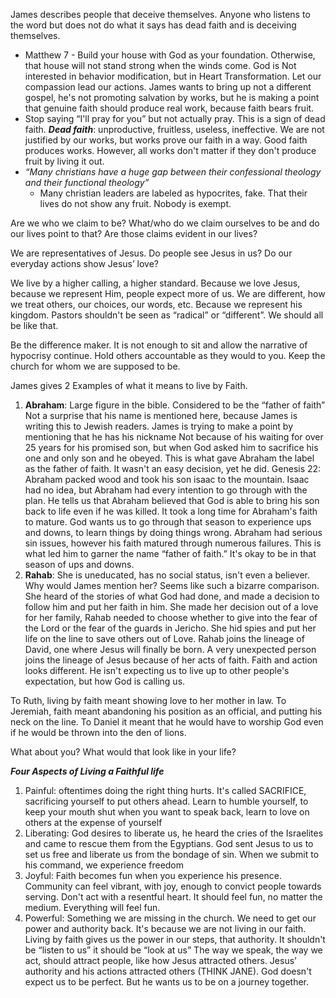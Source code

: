 
James describes people that deceive themselves. Anyone who listens to the word but does not do what it says has dead faith and is deceiving themselves.
- Matthew 7 - Build your house with God as your foundation. Otherwise, that house will not stand strong when the winds come.
    God is Not interested in behavior modification, but in Heart Transformation. Let our compassion lead our actions. James wants to bring up not a different gospel, he's not promoting salvation by works, but he is making a point that genuine faith should produce real work, because faith bears fruit.
- Stop saying “I'll pray for you” but not actually pray. This is a sign of dead faith.
_**Dead faith**_: unproductive, fruitless, useless, ineffective. We are not justified by our works, but works prove our faith in a way. Good faith produces works. However, all works don't matter if they don't produce fruit by living it out.
- _“Many christians have a huge gap between their confessional theology and their functional theology”_
    - Many christian leaders are labeled as hypocrites, fake. That their lives do not show any fruit. Nobody is exempt.

Are we who we claim to be? What/who do we claim ourselves to be and do our lives point to that? Are those claims evident in our lives?

We are representatives of Jesus. Do people see Jesus in us? Do our everyday actions show Jesus’ love?

We live by a higher calling, a higher standard. Because we love Jesus, because we represent Him, people expect more of us. We are different, how we treat others, our choices, our words, etc. Because we represent his kingdom. Pastors shouldn't be seen as “radical” or “different”. We should all be like that.

Be the difference maker. It is not enough to sit and allow the narrative of hypocrisy continue. Hold others accountable as they would to you. Keep the church for whom we are supposed to be.

James gives 2 Examples of what it means to live by Faith.

1. **Abraham**: Large figure in the bible. Considered to be the “father of faith” Not a surprise that his name is mentioned here, because James is writing this to Jewish readers. James is trying to make a point by mentioning that he has his nickname Not because of his waiting for over 25 years for his promised son, but when God asked him to sacrifice his one and only son and he obeyed. This is what gave Abraham the label as the father of faith. It wasn't an easy decision, yet he did. Genesis 22: Abraham packed wood and took his son isaac to the mountain. Isaac had no idea, but Abraham had every intention to go through with the plan. He tells us that Abraham believed that God is able to bring his son back to life even if he was killed. It took a long time for Abraham's faith to mature. God wants us to go through that season to experience ups and downs, to learn things by doing things wrong. Abraham had serious sin issues, however his faith matured through numerous failures. This is what led him to garner the name “father of faith.” It's okay to be in that season of ups and downs.
2. **Rahab**: She is uneducated, has no social status, isn't even a believer. Why would James mention her? Seems like such a bizarre comparison. She heard of the stories of what God had done, and made a decision to follow him and put her faith in him. She made her decision out of a love for her family, Rahab needed to choose whether to give into the fear of the Lord or the fear of the guards in Jericho. She hid spies and put her life on the line to save others out of Love. Rahab joins the lineage of David, one where Jesus will finally be born. A very unexpected person joins the lineage of Jesus because of her acts of faith. Faith and action looks different. He isn't expecting us to live up to other people's expectation, but how God is calling us.

To Ruth, living by faith meant showing love to her mother in law. To Jeremiah, faith meant abandoning his position as an official, and putting his neck on the line. To Daniel it meant that he would have to worship God even if he would be thrown into the den of lions.

What about you? What would that look like in your life?

_**Four Aspects of Living a Faithful life**_

1. Painful: oftentimes doing the right thing hurts. It's called SACRIFICE, sacrificing yourself to put others ahead. Learn to humble yourself, to keep your mouth shut when you want to speak back, learn to love on others at the expense of yourself
2. Liberating: God desires to liberate us, he heard the cries of the Israelites and came to rescue them from the Egyptians. God sent Jesus to us to set us free and liberate us from the bondage of sin. When we submit to his command, we experience freedom
3. Joyful: Faith becomes fun when you experience his presence. Community can feel vibrant, with joy, enough to convict people towards serving. Don't act with a resentful heart. It should feel fun, no matter the medium. Everything will feel fun.
4. Powerful: Something we are missing in the church. We need to get our power and authority back. It's because we are not living in our faith. Living by faith gives us the power in our steps, that authority. It shouldn't be “listen to us” it should be “look at us” The way we speak, the way we act, should attract people, like how Jesus attracted others. Jesus’ authority and his actions attracted others (THINK JANE). God doesn't expect us to be perfect. But he wants us to be on a journey together.
